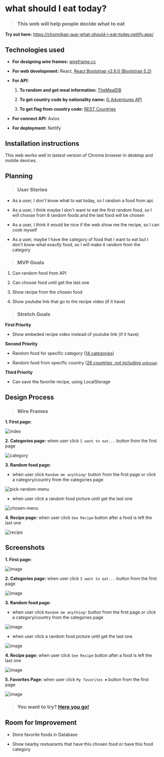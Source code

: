 # what should I eat today?

> ### This web will help people decide what to eat

**Try out here:** https://chonnikan-aue-what-should-i-eat-today.netlify.app/

## Technologies used

- **For designing wire frames:** [wireframe.cc](https://wireframe.cc/)

- **For web development:** React, [React Bootstrap v2.6.0 (Bootstrap 5.2)](https://react-bootstrap.github.io/getting-started/introduction)

- **For API:**

  1. **To random and get meal information:** [TheMealDB](https://www.themealdb.com/api.php)

  2. **To get country code by nationality name:** [G Adventures API](https://developers.gadventures.com/docs/searching.html#searching)

  3. **To get flag from country code:** [REST Countries](https://restcountries.com/#api-endpoints-v3-code)

- **For connect API:** Axios

- **For deployment:** Netlify

## Installation instructions

This web works well in lastest version of Chrome browser in desktop and mobile devices.

## Planning

> ### User Stories

- As a user, I don't know what to eat today, so I random a food from api.

- As a user, I think maybe I don't want to eat the first random food, so I will choose from 8 random foods and the last food will be chosen

- As a user, I think it would be nice if the web show me the recipe, so I can cook myself

- As a user, maybe I have the category of food that I want to eat but I don't know what exactly food, so I will make it random from the category

> ### MVP Goals

1. Can random food from API

2. Can choose food until get the last one

3. Show recipe from the chosen food

4. Show youtube link that go to the recipe video (if it have)

> ### Stretch Goals

**First Priority**

- Show embeded recipe video instead of youtube link (if it have)

**Second Priority**

- Random food for specific category ([14 categories](https://www.themealdb.com/api/json/v1/1/categories.php))

- Random food from specific country ([26 countries, not including `unknown`](https://www.themealdb.com/api/json/v1/1/list.php?a=list)

**Third Priority**

- Can save the favorite recipe, using LocalStorage

## Design Process

> ### Wire Frames

**1. First page:**

![index](https://user-images.githubusercontent.com/116629287/205813200-23467cd9-2934-4253-92f3-4d28d8cd10c6.JPG)

**2. Categories page:** when user click `I want to eat...` button from the first page

![category](https://user-images.githubusercontent.com/116629287/205813295-4e181f78-c71c-49e4-974b-752171f0849f.JPG)

**3. Random food page:** 

- when user click `Random me anything!` button from the first page or click a category/country from the categories page

![pick-random-menu](https://user-images.githubusercontent.com/116629287/205813471-2400b4a1-c0a9-4f4a-9bf8-e09efc960043.JPG)

- when user click a random food picture until get the last one

![chosen-menu](https://user-images.githubusercontent.com/116629287/205814045-d9912762-c925-495d-bcc1-d6e57f85b715.JPG)

**4. Recipe page:** when user click `See Recipe` button after a food is left the last one

![recipe](https://user-images.githubusercontent.com/116629287/205814165-bbef29ea-203a-4f7a-842c-8fea00005304.JPG)

## Screenshots

**1. First page:**

![image](https://user-images.githubusercontent.com/116629287/205839505-8d57c3c5-00ce-4321-ae4c-de1f9ad4e538.png)

**2. Categories page:** when user click `I want to eat...` button from the first page

![image](https://user-images.githubusercontent.com/116629287/205838476-46f88cc1-239b-4aa5-bea7-466ca3a08a02.png)

**3. Random food page:** 

- when user click `Random me anything!` button from the first page or click a category/country from the categories page

![image](https://user-images.githubusercontent.com/116629287/205838622-c5caf309-fa21-41b9-8126-dbf6ea6dd43b.png)

- when user click a random food picture until get the last one

![image](https://user-images.githubusercontent.com/116629287/205838753-f0fbf680-2944-4b1e-a635-d0cdf44a071a.png)

**4. Recipe page:** when user click `See Recipe` button after a food is left the last one

![image](https://user-images.githubusercontent.com/116629287/205839719-5a5becd0-a601-4713-93eb-c87a2a5b1bde.png)

**5. Favorites Page:** when user click `My favorites ❤` button from the first page

![image](https://user-images.githubusercontent.com/116629287/205839927-942486a9-93ac-4c82-8808-8e38b6ff282a.png)

> ### You want to try? [Here you go!](https://chonnikan-aue-what-should-i-eat-today.netlify.app/)

## Room for Improvement

- Store favorite foods in Database

- Show nearby restuarants that have this chosen food or have this food category

